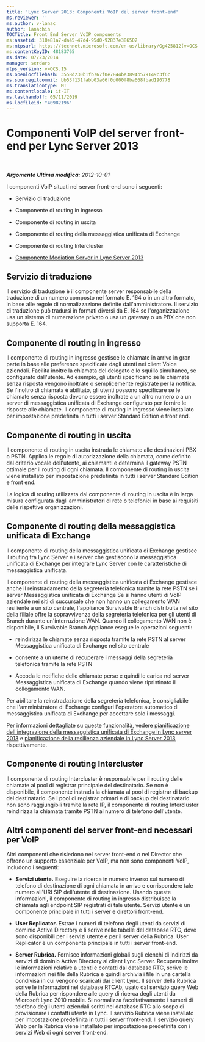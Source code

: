 ```yaml
---
title: 'Lync Server 2013: Componenti VoIP del server front-end'
ms.reviewer: ''
ms.author: v-lanac
author: lanachin
TOCTitle: Front End Server VoIP components
ms:assetid: 310e81a7-da45-47d4-95d0-92837e386502
ms:mtpsurl: https://technet.microsoft.com/en-us/library/Gg425812(v=OCS.15)
ms:contentKeyID: 48183765
ms.date: 07/23/2014
manager: serdars
mtps_version: v=OCS.15
ms.openlocfilehash: 3558d230b1fb767f0e7844be3894b579149c3f6c
ms.sourcegitcommit: bb53f131fabb03a66f0d000f8ba668fbad190778
ms.translationtype: MT
ms.contentlocale: it-IT
ms.lasthandoff: 05/11/2019
ms.locfileid: "40982196"
---
```

<div data-xmlns="http://www.w3.org/1999/xhtml">

<div class="topic" data-xmlns="http://www.w3.org/1999/xhtml" data-msxsl="urn:schemas-microsoft-com:xslt" data-cs="http://msdn.microsoft.com/en-us/">

<div data-asp="http://msdn2.microsoft.com/asp">

# <a name="front-end-server-voip-components-for-lync-server-2013"></a>Componenti VoIP del server front-end per Lync Server 2013

</div>

<div id="mainSection">

<div id="mainBody">

<span> </span>

_**Argomento Ultima modifica:** 2012-10-01_

I componenti VoIP situati nei server front-end sono i seguenti:

  - Servizio di traduzione

  - Componente di routing in ingresso

  - Componente di routing in uscita

  - Componente di routing della messaggistica unificata di Exchange

  - Componente di routing Intercluster

  - [Componente Mediation Server in Lync Server 2013](lync-server-2013-mediation-server-component.md)

<div>

## <a name="translation-service"></a>Servizio di traduzione

Il servizio di traduzione è il componente server responsabile della traduzione di un numero composto nel formato E. 164 o in un altro formato, in base alle regole di normalizzazione definite dall'amministratore. Il servizio di traduzione può tradursi in formati diversi da E. 164 se l'organizzazione usa un sistema di numerazione privato o usa un gateway o un PBX che non supporta E. 164.

</div>

<div>

## <a name="inbound-routing-component"></a>Componente di routing in ingresso

Il componente di routing in ingresso gestisce le chiamate in arrivo in gran parte in base alle preferenze specificate dagli utenti nei client Voice aziendali. Facilita inoltre la chiamata del delegato e lo squillo simultaneo, se configurato dall'utente. Ad esempio, gli utenti specificano se le chiamate senza risposta vengono inoltrate o semplicemente registrate per la notifica. Se l'inoltro di chiamata è abilitato, gli utenti possono specificare se le chiamate senza risposta devono essere inoltrate a un altro numero o a un server di messaggistica unificata di Exchange configurato per fornire le risposte alle chiamate. Il componente di routing in ingresso viene installato per impostazione predefinita in tutti i server Standard Edition e front end.

</div>

<div>

## <a name="outbound-routing-component"></a>Componente di routing in uscita

Il componente di routing in uscita instrada le chiamate alle destinazioni PBX o PSTN. Applica le regole di autorizzazione della chiamata, come definito dal criterio vocale dell'utente, ai chiamanti e determina il gateway PSTN ottimale per il routing di ogni chiamata. Il componente di routing in uscita viene installato per impostazione predefinita in tutti i server Standard Edition e front end.

La logica di routing utilizzata dal componente di routing in uscita è in larga misura configurata dagli amministratori di rete o telefonici in base ai requisiti delle rispettive organizzazioni.

</div>

<div>

## <a name="exchange-um-routing-component"></a>Componente di routing della messaggistica unificata di Exchange

Il componente di routing della messaggistica unificata di Exchange gestisce il routing tra Lync Server e i server che gestiscono la messaggistica unificata di Exchange per integrare Lync Server con le caratteristiche di messaggistica unificata.

Il componente di routing della messaggistica unificata di Exchange gestisce anche il reinstradamento della segreteria telefonica tramite la rete PSTN se i server Messaggistica unificata di Exchange Se si hanno utenti di VoIP aziendale nei siti di succursale che non hanno un collegamento WAN resiliente a un sito centrale, l'appliance Survivable Branch distribuita nel sito della filiale offre la sopravvivenza della segreteria telefonica per gli utenti di Branch durante un'interruzione WAN. Quando il collegamento WAN non è disponibile, il Survivable Branch Appliance esegue le operazioni seguenti:

  - reindirizza le chiamate senza risposta tramite la rete PSTN al server Messaggistica unificata di Exchange nel sito centrale

  - consente a un utente di recuperare i messaggi della segreteria telefonica tramite la rete PSTN

  - Accoda le notifiche delle chiamate perse e quindi le carica nel server Messaggistica unificata di Exchange quando viene ripristinato il collegamento WAN.

Per abilitare la reinstradazione della segreteria telefonica, è consigliabile che l'amministratore di Exchange configuri l'operatore automatico di messaggistica unificata di Exchange per accettare solo i messaggi.

Per informazioni dettagliate su queste funzionalità, vedere [pianificazione dell'integrazione della messaggistica unificata di Exchange in Lync server 2013](lync-server-2013-planning-for-exchange-unified-messaging-integration.md) e [pianificazione della resilienza aziendale in Lync Server 2013](lync-server-2013-planning-for-enterprise-voice-resiliency.md), rispettivamente.

</div>

<div>

## <a name="intercluster-routing-component"></a>Componente di routing Intercluster

Il componente di routing Intercluster è responsabile per il routing delle chiamate al pool di registrar principale del destinatario. Se non è disponibile, il componente instrada la chiamata al pool di registrar di backup del destinatario. Se i pool di registrar primari e di backup del destinatario non sono raggiungibili tramite la rete IP, il componente di routing Intercluster reindirizza la chiamata tramite PSTN al numero di telefono dell'utente.

</div>

<div>

## <a name="other-front-end-server-components-required-for-voip"></a>Altri componenti del server front-end necessari per VoIP

Altri componenti che risiedono nel server front-end o nel Director che offrono un supporto essenziale per VoIP, ma non sono componenti VoIP, includono i seguenti:

  - **Servizi utente.** Eseguire la ricerca in numero inverso sul numero di telefono di destinazione di ogni chiamata in arrivo e corrispondere tale numero all'URI SIP dell'utente di destinazione. Usando queste informazioni, il componente di routing in ingresso distribuisce la chiamata agli endpoint SIP registrati di tale utente. Servizi utente è un componente principale in tutti i server e direttori front-end.

  - **User Replicator.** Estrae i numeri di telefono degli utenti da servizi di dominio Active Directory e li scrive nelle tabelle del database RTC, dove sono disponibili per i servizi utente e per il server della Rubrica. User Replicator è un componente principale in tutti i server front-end.

  - **Server Rubrica.** Fornisce informazioni globali sugli elenchi di indirizzi da servizi di dominio Active Directory ai client Lync Server. Recupera inoltre le informazioni relative a utenti e contatti dal database RTC, scrive le informazioni nei file della Rubrica e quindi archivia i file in una cartella condivisa in cui vengono scaricati dai client Lync. Il server della Rubrica scrive le informazioni nel database RTCAb, usato dal servizio query Web della Rubrica per rispondere alle query di ricerca degli utenti da Microsoft Lync 2010 mobile. Si normalizza facoltativamente i numeri di telefono degli utenti aziendali scritti nel database RTC allo scopo di provisionare i contatti utente in Lync. Il servizio Rubrica viene installato per impostazione predefinita in tutti i server front-end. Il servizio query Web per la Rubrica viene installato per impostazione predefinita con i servizi Web di ogni server front-end.

</div>

</div>

<span> </span>

</div>

</div>

</div>

